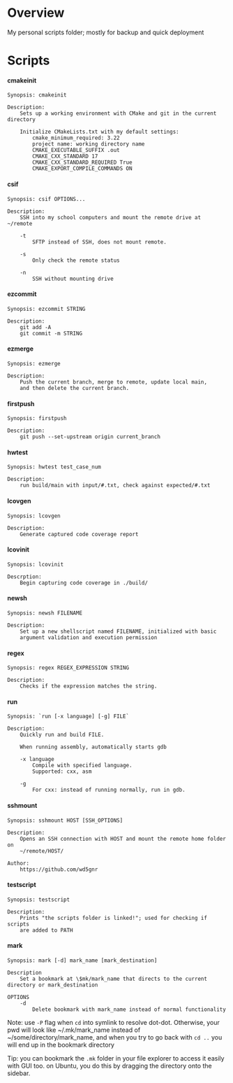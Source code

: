 Overview
========
My personal scripts folder; mostly for backup and quick deployment

Scripts
=======

#### cmakeinit ####
```
Synopsis: cmakeinit

Description:
    Sets up a working environment with CMake and git in the current directory

    Initialize CMakeLists.txt with my default settings:
        cmake_minimum_required: 3.22
        project name: working directory name
        CMAKE_EXECUTABLE_SUFFIX .out
        CMAKE_CXX_STANDARD 17
        CMAKE_CXX_STANDARD_REQUIRED True
        CMAKE_EXPORT_COMPILE_COMMANDS ON
```

#### csif ####
```
Synopsis: csif OPTIONS...

Description:
    SSH into my school computers and mount the remote drive at ~/remote
    
    -t
        SFTP instead of SSH, does not mount remote.

    -s
        Only check the remote status

    -n
        SSH without mounting drive
```

#### ezcommit ####
```
Synopsis: ezcommit STRING

Description:
    git add -A
    git commit -m STRING
```

#### ezmerge ####
```
Synopsis: ezmerge

Description:
    Push the current branch, merge to remote, update local main,
    and then delete the current branch.
```

#### firstpush ####
```
Synopsis: firstpush

Description:
    git push --set-upstream origin current_branch
```

#### hwtest ####
```
Synopsis: hwtest test_case_num

Description:
    run build/main with input/#.txt, check against expected/#.txt
```

#### lcovgen ####
```
Synopsis: lcovgen

Description:
    Generate captured code coverage report
```

#### lcovinit ####
```
Synopsis: lcovinit

Descrption:
    Begin capturing code coverage in ./build/
```

#### newsh ####
```
Synopsis: newsh FILENAME

Description:
    Set up a new shellscript named FILENAME, initialized with basic
    argument validation and execution permission
```

#### regex ####
```
Synopsis: regex REGEX_EXPRESSION STRING

Description:
    Checks if the expression matches the string.
```

#### run ####
```
Synopsis: `run [-x language] [-g] FILE`

Description:
    Quickly run and build FILE.

    When running assembly, automatically starts gdb

    -x language
        Compile with specified language.
        Supported: cxx, asm

    -g
        For cxx: instead of running normally, run in gdb.
```

#### sshmount ####
```
Synopsis: sshmount HOST [SSH_OPTIONS]

Description:
    Opens an SSH connection with HOST and mount the remote home folder on
    ~/remote/HOST/

Author:
    https://github.com/wd5gnr
```

#### testscript ####
```
Synopsis: testscript

Description:
    Prints "the scripts folder is linked!"; used for checking if scripts
    are added to PATH
```

#### mark ####
```
Synopsis: mark [-d] mark_name [mark_destination]

Description
    Set a bookmark at \$mk/mark_name that directs to the current directory or mark_destination

OPTIONS
    -d
        Delete bookmark with mark_name instead of normal functionality
```

Note: use `-P` flag when `cd` into symlink to resolve dot-dot. Otherwise, your pwd will look
like ~/.mk/mark_name instead of ~/some/directory/mark_name, and when you try to go back with
`cd ..` you will end up in the bookmark directory

Tip: you can bookmark the `.mk` folder in your file explorer to access it easily with GUI too.
on Ubuntu, you do this by dragging the directory onto the sidebar.
